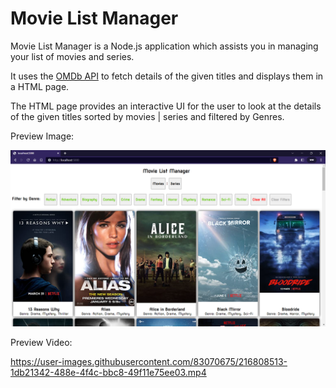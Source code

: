 ﻿# Movie List Manager

Movie List Manager is a Node.js application which assists you in managing your list of movies and series.

It uses the [OMDb API](https://omdbapi.com/) to fetch details of the given titles and displays them in a HTML page.

The HTML page provides an interactive UI for the user to look at the details of the given titles sorted by movies | series and filtered by Genres.

Preview Image:

![img](res/README/preview.png "Preview")

Preview Video:

https://user-images.githubusercontent.com/83070675/216808513-1db21342-488e-4f4c-bbc8-49f11e75ee03.mp4
